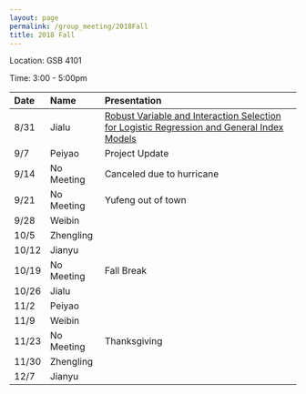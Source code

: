 ```yaml
---
layout: page
permalink: /group_meeting/2018Fall
title: 2018 Fall
---
```


Location: GSB 4101 

Time: 3:00 - 5:00pm

| Date    | Name       | Presentation |
| :----   | :----------|:--------     |
| 8/31    | Jialu      |[Robust Variable and Interaction Selection for Logistic Regression and General Index Models]|
| 9/7     | Peiyao     | Project Update |
| 9/14    | No Meeting | Canceled due to hurricane |
| 9/21    | No Meeting | Yufeng out of town | 
| 9/28    | Weibin     |                |
| 10/5    | Zhengling  |               |
| 10/12   | Jianyu     |            |
| 10/19   | No Meeting | Fall Break |
| 10/26   | Jialu      |             |
| 11/2    | Peiyao     |            |
| 11/9    | Weibin     |           |
| 11/23   | No Meeting |  Thanksgiving   |
| 11/30   | Zhengling  |            |
| 12/7    | Jianyu     |            |

[Robust Variable and Interaction Selection for Logistic Regression and General Index Models]: https://www.tandfonline.com/doi/pdf/10.1080/01621459.2017.1401541?needAccess=true